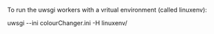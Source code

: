 To run the uwsgi workers with a vritual environment (called linuxenv):

uwsgi --ini colourChanger.ini -H linuxenv/